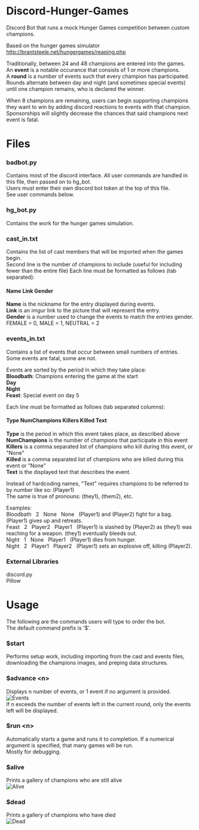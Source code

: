 # Discord-Hunger-Games
Discord Bot that runs a mock Hunger Games competition between custom champions.  

Based on the hunger games simulator http://brantsteele.net/hungergames/reaping.php

Traditionally, between 24 and 48 champions are entered into the games.  
An **event** is a notable occurance that consists of 1 or more champions.  
A **round** is a number of events such that every champion has participated.  
Rounds alternate between day and night (and sometimes special events) until one champion remains, who is declared the winner.

When 8 champions are remaining, users can begin supporting champions they want to win by adding discord reactions to events with that champion.  
Sponsorships will slightly decrease the chances that said champions next event is fatal.  

# Files
### badbot.py
Contains most of the discord interface. All user commands are handled in this file, then passed on to hg_bot.  
Users must enter their own discord bot token at the top of this file.  
See user commands below.

### hg_bot.py
Contains the work for the hunger games simulation. 

### cast_in.txt
Contains the list of cast members that will be imported when the games begin.  
Second line is the number of champions to include (useful for including fewer than the entire file)
Each line must be formatted as follows (tab separated):

#### Name  Link  Gender

**Name** is the nickname for the entry displayed during events.  
**Link** is an imgur link to the picture that will represent the entry.  
**Gender** is a number used to change the events to match the entries gender. FEMALE = 0, MALE = 1, NEUTRAL = 2

### events_in.txt
Contains a list of events that occur between small numbers of entries.  
Some events are fatal, some are not.   

Events are sorted by the period in which they take place:  
**Bloodbath**: Champions entering the game at the start  
**Day**  
**Night**  
**Feast**: Special event on day 5  

Each line must be formatted as follows (tab separated columns):

#### Type	NumChampions	Killers		Killed	Text

**Type** is the period in which this event takes place, as described above  
**NumChampions** is the number of champions that participate in this event  
**Killers** is a comma separated list of champions who kill during this event, or "None"  
**Killed** is a comma separated list of champions who are killed during this event or "None"  
**Text** is the displayed text that describes the event.  

Instead of hardcoding names, "Text" requires champions to be referred to by number like so: (Player1)  
The same is true of pronouns: (they1), (them2), etc.  

Examples:  
Bloodbath&nbsp;&nbsp;&nbsp;2&nbsp;&nbsp;&nbsp;None&nbsp;&nbsp;&nbsp;None&nbsp;&nbsp;&nbsp;(Player1) and (Player2) fight for a bag. (Player1) gives up and retreats.  
Feast&nbsp;&nbsp;&nbsp;2&nbsp;&nbsp;&nbsp;Player2&nbsp;&nbsp;&nbsp;Player1&nbsp;&nbsp;&nbsp;(Player1) is slashed by (Player2) as (they1) was reaching for a weapon. (they1) eventually bleeds out.  
Night&nbsp;&nbsp;&nbsp;1&nbsp;&nbsp;&nbsp;None&nbsp;&nbsp;&nbsp;Player1&nbsp;&nbsp;&nbsp;(Player1) dies from hunger.  
Night&nbsp;&nbsp;&nbsp;2&nbsp;&nbsp;&nbsp;Player1&nbsp;&nbsp;&nbsp;Player2&nbsp;&nbsp;&nbsp;(Player1) sets an explosive off, killing (Player2).  

### External Libraries
discord.py  
Pillow  


# Usage
The following are the commands users will type to order the bot.  
The default command prefix is '$'.

### $start
Performs setup work, including importing from the cast and events files, downloading the champions images, and preping data structures.

### $advance \<n>
Displays n number of events, or 1 event if no argument is provided.     
![Events](https://i.imgur.com/joTBpN8.png "Events")  
If n exceeds the number of events left in the current round, only the events left will be displayed.  

### $run \<n>
Automatically starts a game and runs it to completion. If a numerical argument is specified, that many games will be run.  
Mostly for debugging. 

### $alive
Prints a gallery of champions who are still alive  
![Alive](https://i.imgur.com/7yNsJ2S.png "Alive")  
### $dead
Prints a gallery of champions who have died  
![Dead](https://i.imgur.com/DPiRBVy.png "Dead")  

